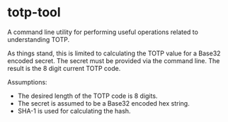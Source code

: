 # totp-tool
A command line utility for performing useful operations related to understanding TOTP.

As things stand, this is limited to calculating the TOTP value for a Base32 encoded secret. The secret
must be provided via the command line. The result is the 8 digit current TOTP code.

Assumptions:
* The desired length of the TOTP code is 8 digits.
* The secret is assumed to be a Base32 encoded hex string.
* SHA-1 is used for calculating the hash.
